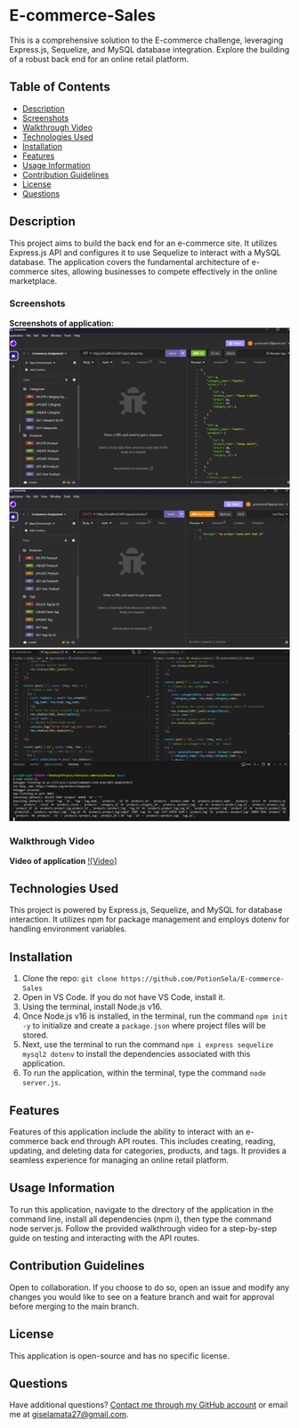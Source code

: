 # E-commerce-Sales
This is a comprehensive solution to the E-commerce challenge, leveraging Express.js, Sequelize, and MySQL database integration. Explore the building of a robust back end for an online retail platform.


## Table of Contents
- [Description](#description)
- [Screenshots](#screenshots)
- [Walkthrough Video](#walkthrough-video)
- [Technologies Used](#technologies-used)
- [Installation](#installation)
- [Features](#features)
- [Usage Information](#usage-information)
- [Contribution Guidelines](#contribution-guidelines)
- [License](#license)
- [Questions](#questions)


## Description
This project aims to build the back end for an e-commerce site. It utilizes Express.js API and configures it to use Sequelize to interact with a MySQL database. The application covers the fundamental architecture of e-commerce sites, allowing businesses to compete effectively in the online marketplace.

### Screenshots
**Screenshots of application:**
![example-route-1](./Develop/images/example-route1.png)
![example-route-2](./Develop/images/example-route2.png)
![example-code-1](./Develop/images/example-code1.png)

### Walkthrough Video
**Video of application**
[![Video]](video-link-here)

## Technologies Used
This project is powered by Express.js, Sequelize, and MySQL for database interaction. It utilizes npm for package management and employs dotenv for handling environment variables.


## Installation
1. Clone the repo: `git clone https://github.com/PotionSela/E-commerce-Sales`
2. Open in VS Code. If you do not have VS Code, install it.
3. Using the terminal, install Node.js v16.
4. Once Node.js v16 is installed, in the terminal, run the command `npm init -y` to initialize and create a `package.json` where project files will be stored.
5. Next, use the terminal to run the command `npm i express sequelize mysql2 dotenv` to install the dependencies associated with this application.
6. To run the application, within the terminal, type the command `node server.js`.


## Features
Features of this application include the ability to interact with an e-commerce back end through API routes. This includes creating, reading, updating, and deleting data for categories, products, and tags. It provides a seamless experience for managing an online retail platform.


## Usage Information
To run this application, navigate to the directory of the application in the command line, install all dependencies (npm i), then type the command node server.js. Follow the provided walkthrough video for a step-by-step guide on testing and interacting with the API routes.


## Contribution Guidelines
Open to collaboration. If you choose to do so, open an issue and modify any changes you would like to see on a feature branch and wait for approval before merging to the main branch.

## License
This application is open-source and has no specific license.


## Questions
Have additional questions? [Contact me through my GitHub account](https://github.com/PotionSela) or email me at giselamata27@gmail.com.